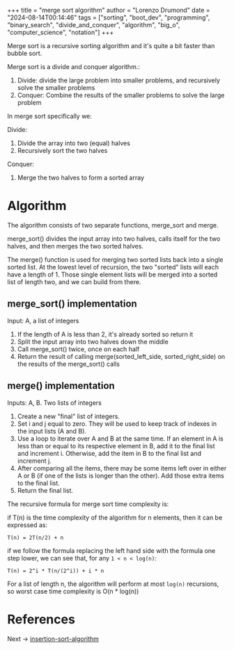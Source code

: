 +++
title = "merge sort algorithm"
author = "Lorenzo Drumond"
date = "2024-08-14T00:14:46"
tags = ["sorting",  "boot_dev",  "programming",  "binary_search",  "divide_and_conquer",  "algorithm",  "big_o",  "computer_science",  "notation"]
+++



Merge sort is a recursive sorting algorithm and it's quite a bit faster than bubble sort.

Merge sort is a divide and conquer algorithm.:

1. Divide: divide the large problem into smaller problems, and recursively solve the smaller problems
2. Conquer: Combine the results of the smaller problems to solve the large problem

In merge sort specifically we:

Divide:
1. Divide the array into two (equal) halves
2. Recursively sort the two halves

Conquer:
1. Merge the two halves to form a sorted array

# Algorithm

The algorithm consists of two separate functions, merge_sort and merge.

merge_sort() divides the input array into two halves, calls itself for the two halves, and then merges the two sorted halves.

The merge() function is used for merging two sorted lists back into a single sorted list. At the lowest level of recursion, the two "sorted" lists will each have a length of 1. Those single element lists will be merged into a sorted list of length two, and we can build from there.

## merge_sort() implementation

Input: A, a list of integers

1. If the length of A is less than 2, it's already sorted so return it
2. Split the input array into two halves down the middle
3. Call merge_sort() twice, once on each half
4. Return the result of calling merge(sorted_left_side, sorted_right_side) on the results of the merge_sort() calls

## merge() implementation

Inputs: A, B. Two lists of integers

1. Create a new "final" list of integers.
2. Set i and j equal to zero. They will be used to keep track of indexes in the input lists (A and B).
3. Use a loop to iterate over A and B at the same time. If an element in A is less than or equal to its respective element in B, add it to the final list and increment i. Otherwise, add the item in B to the final list and increment j.
4. After comparing all the items, there may be some items left over in either A or B (if one of the lists is longer than the other). Add those extra items to the final list.
5. Return the final list.


The recursive formula for merge sort time complexity is:

if T(n) is the time complexity of the algorithm for n elements, then it can be expressed as:

```
T(n) = 2T(n/2) + n
```

if we follow the formula replacing the left hand side with the formula one step lower, we can see that, for any `1 < n < log(n)`:

```
T(n) = 2^i * T(n/(2^i)) + i * n
```

For a list of length n, the algorithm will perform at most `log(n)` recursions, so worst case time complexity is O(n * log(n))

# References

Next -> [insertion-sort-algorithm](/wiki/insertion-sort-algorithm/)
